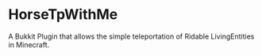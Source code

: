 # HorseTpWithMe
A Bukkit Plugin that allows the simple teleportation of Ridable LivingEntities in Minecraft.
